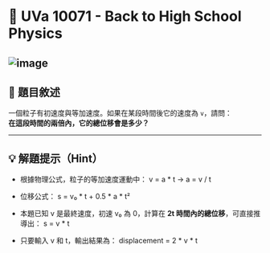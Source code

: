 # 🧪 UVa 10071 - Back to High School Physics
![image](https://github.com/user-attachments/assets/8f5b706e-910c-4d4a-a28a-204ae0bd0440)
---

## 📘 題目敘述

一個粒子有初速度與等加速度。如果在某段時間後它的速度為 `v`，請問：  
**在這段時間的兩倍內，它的總位移會是多少？**

---

## 💡 解題提示（Hint）

- 根據物理公式，粒子的等加速度運動中：
v = a * t -> a = v / t


- 位移公式：
s = v₀ * t + 0.5 * a * t²

- 本題已知 v 是最終速度，初速 v₀ 為 0，計算在 **2t 時間內的總位移**，可直接推導出：
s = v * t

- 只要輸入 v 和 t，輸出結果為：
displacement = 2 * v * t

